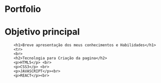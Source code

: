# Portfolio


# Objetivo principal

        <h1>Breve apresentação dos meus conhecimentos e Habilidades</h1>
        <tr>
        <br>
        <h2>Tecnologia para Criação da pagina</h2>
        <p>HTML5</p> <br>
        <p>CSS3</p> <br>
        <p>JAVASCRIPT</p><br>
        <p>REACT</p><br>
